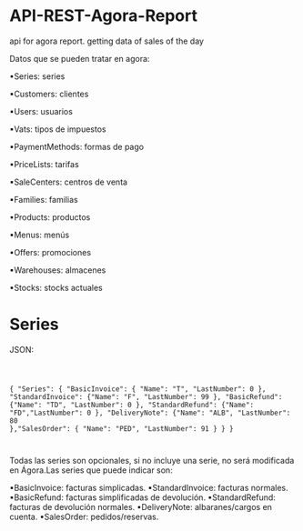 # API-REST-Agora-Report
api for agora report. getting data of sales of the day



Datos que se pueden tratar en agora:

▪Series: series

▪Customers: clientes

▪Users: usuarios

▪Vats: tipos de impuestos

▪PaymentMethods: formas de pago

▪PriceLists: tarifas

▪SaleCenters: centros de venta

▪Families: familias

▪Products: productos

▪Menus: menús

▪Offers: promociones

▪Warehouses: almacenes

▪Stocks: stocks actuales




<h1>Series</h1>

JSON:

<code>

{
  "Series": 
    { "BasicInvoice": 
      { "Name": "T",
      "LastNumber": 0
      },
      "StandardInvoice": 
      {"Name": "F",
      "LastNumber": 99
      },
      "BasicRefund": 
      {"Name": "TD",
      "LastNumber": 0
      },
      "StandardRefund": 
      {"Name": "FD","LastNumber": 0
      },
      "DeliveryNote": 
      {"Name": "ALB",
      "LastNumber": 80
      },"SalesOrder": 
      {
      "Name": "PED",
      "LastNumber": 91
      }
   }
}

</code>

Todas las series son opcionales, si no incluye una serie, no será modificada en Ágora.Las series que puede indicar son:

▪BasicInvoice: facturas simplicadas.
▪StandardInvoice: facturas normales.
▪BasicRefund: facturas simplificadas de devolución.
▪StandardRefund: facturas de devolución normales.
▪DeliveryNote: albaranes/cargos en cuenta.
▪SalesOrder: pedidos/reservas.
